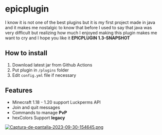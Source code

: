 # epicplugin
I know it is not one of the best plugins but it is my first project made in java and it makes me nostalgic 
to know that before I used to say that java was very difficult but 
realizing how much I enjoyed making this plugin makes me want to cry and I hope you like it **EPICPLUGIN 1.3-SNAPSHOT**

## How to install
1. Download latest jar from Github Actions
2. Put plugin in `/plugins` folder
3. Edit `config.yml` file if necessary

## Features
- Minecraft 1.18 - 1.20 support Luckperms API
- Join and quit messages
- Commands to manage **PvP**
- hexColors Support **legacy**

[![Captura-de-pantalla-2023-09-30-154645.png](https://i.postimg.cc/TYF9c9fF/Captura-de-pantalla-2023-09-30-154645.png)](https://postimg.cc/gny8z3wH)

